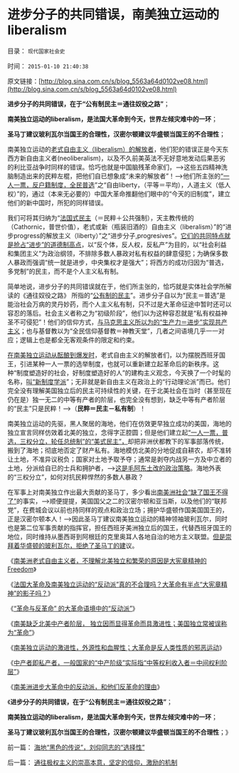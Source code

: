 # 进步分子的共同错误，南美独立运动的liberalism

目录： `现代国家社会史` 

时间： `2015-01-10 21:40:38` 

原文链接：[http://blog.sina.com.cn/s/blog_5563a64d0102ve08.html](http://blog.sina.com.cn/s/blog_5563a64d0102ve08.html)

**进步分子的共同错误，在于“公有制民主＝通往奴役之路”**；

**南美独立运动的liberalism，是法国大革命到今天，世界左倾灾难中的一环**；

**圣马丁建议玻利瓦尔当国王的合理性，汉密尔顿建议华盛顿当国王的不合理性**；

南美独立运动的[老式自由主义（liberalism）的解放者](../../../2015/1/3/老式自由主义者以为革命大炮一响，就能黄金万两.md)，他们犯的错误正是今天东西方新自由主义者(neoliberalism)，以及不久前美英法不无好意地发动后果恶劣的利比亚战争时同样的错误。恰巧也就是中国脑残革命家们，——>这些五四精神洗脑制造出来的民粹左棍，把他们自已想象成“未来的解放者”！——>他们所主张的[“一人一票，反户籍制度，全民普选](../../../2011/3/29/国民主权原理＝私有制.md)”之“自由liberty，（平等＝平均），人道主义（低人权）”的，通过（本来无必要的）中国大革命推翻他们眼中的“今天的旧制度”，建立他们的新中国时，所犯的同样错误。

我们可将其归纳为“[法国式民主](../../../2009/6/29/法式民主可能方便了民粹希特勒上台.md)（＝民粹＋公共强制），天主教传统的（Cathornic，普世价值），老式或新（瓶装旧酒的）自由主义（liberalism）”的“进步progress的解放主义（liberty）”之“进步分子,progresives”。[它们的共同特点就是抢占“进步”的道德制高点](../../../2013/10/23/谷物法“出发点是好的”“通往奴役之路”.md)，以“反个体，反人权，反私产”为目的，以“社会利益和集团主义”为政治纲领，不排除多数人暴政对私有权益的肆意侵犯；为确保多数人暴政而强调“统一就是进步，中央集权才是强大”；将西方的成功归因为“普选，多党制”的民主，而不是个人主义私有制。

简单地说，进步分子的共同错误就在于，他们所主张的，恰巧就是实体社会学所解读的《通往奴役之路》 所指的“[公有制的民主](../../../2013/3/1/朋党政治永远是改革的，每一派相对于另一派，都是改革的；.md)”。进步分子自以为“民主＝普选”是能治社会万病的灵丹妙药，而个人主义私有制，只不过是大革命征途中暂时还可以容忍的落后。社会主义者称之为“初级阶段”，他们以为这种容忍就是“私有权益神圣不可侵犯”！他们的信仰方式，[与马克思主义所以为的“生产力＝进步”实现共产主义](../../../2013/1/6/公有制必然灭亡的自然科学原理.md)；也与基督教以为“全民信仰基督教＝神教天堂”，几者之间语境几乎一一对应；逻辑上也是都全无客观条件的限定和约束。

[在南美独立运动从酝酿到爆发时](../../../2015/1/4/法国大革命及南美独立运动的“反动派”真的不合理吗？.md)，老式自由主义的解放者们，以为摆脱西班牙国王，引进某种一人一票的选举制度，也就可以重新建立起革命后的新秩序。这种“制度塑造好的社会，好制度塑造好的人”的建构主义观念，今天换了一个时髦的名称，[叫“新制度学派](../../../2012/1/3/民主社会必须公私分明，看滥用博弈论的“选举经济学”.md)”；无非就是新自由主义在政治上的“行动理论派”而已。他们完全没有理解美国独立后的民主可持续性的关键，在于北美社会在当时（甚至现在仍在是）独一无二的中等有产者的阶层，也完全没有想到，缺乏中等有产者阶层的“民主”只是民粹！——>（**民粹＝民主－私有制**）！

南美独立运动的先驱，黑人聚居的海地，他们在仿效更早独立成功的美国，海地的独立宣言同样仿效着北美的独立，念得字正腔圆；但是他们建立起[“一人一票，普选，三权分立，轮任总统制”的“美式民主”，](../../../2009/5/25/魔戒！世界上根本没有绝对的权力～！.md)却把非洲伏都教下的军事部落传统，搬到了海地；彻底地否定了财产私有。海地模仿北美的分地促成自耕农，却不准转让土地，不准异议税负；国家对土地予取予夺；通常是剥夺内战另一方及中立者的土地，分派给自已的士兵和拥护者，——>[这是毛阿东土改的政治策略](../../../2014/3/23/为什么古拉格群岛会比毛主席的人民公社会惨烈一百倍？.md)。海地外表的“三权分立”，如何对抗民粹悍然的多数人暴政？

在军事上对南美独立作出最大贡献的圣马丁，多少看出[南美洲社会“缺了国王不得了”](../../../2014/5/30/资本主义的证监会和FDA的法权限制.md)的事实，——>顺便提提，美国国父之二的汉密尔顿和亚当斯，以及他们的“联邦党”，在费城会议以前也持同样的观点和政治立场；拥护华盛顿作国美国国王的，正是汉密尔顿本人！——>因此圣马丁建议南美独立运动的精神领袖玻利瓦尔，同时也是第二位军事贡献的指挥官，担任西班牙美洲独立后的国王，代替西班牙国王的地位，同时维持从墨西哥到阿根廷的克里奥耳人各地自治的地方主义联盟。[但是崇拜着华盛顿的玻利瓦尔，拒绝了圣马丁的建](../../../2011/12/5/为什么克伦威尔必须独裁，华盛顿可以放弃权力？.md)议。

《[南美洲老式自由主义者，不理解北美独立和繁荣的原因是大宪章精神的Freedom](../../../2015/1/3/老式自由主义者以为革命大炮一响，就能黄金万两.md)》

《[法国大革命及南美独立运动的“反动派”真的不合理吗？大革命有半点“大宪章精神”的影子吗？](../../../2015/1/4/法国大革命及南美独立运动的“反动派”真的不合理吗？.md)》

《[“革命与反革命”
的大革命语境中的“反动派”](../../../2015/1/5/“革命与反革命”的大革命语境中的“反动派”.md)》

《[南美缺乏北美中产者阶层，
独立因而显得革命而具激进性；美国独立常被误称为“革命”](../../../2015/1/6/南美独立缺乏中产者阶层，因而显得革命而具激进性；.md)》

《[南美独立运动的激进性，外源性和血腥性；大革命是反人类性质的邪恶运动](../../../2015/1/7/大革命是反人类性质的邪恶运动；.md)》

《[中产者即私产者，一般国家的“中产阶级”实际指“中等权利收入者＝中间权利阶层”](../../../2015/1/8/社会主义应对严重危机；资本主义蓄养综合国力；.md)》

《[南美洲进步大革命中的反动派，和他们反革命的理由](../../../2015/1/9/南美洲进步大革命中的反动派，和他们反革命的理由.md)》

《**进步分子的共同错误，在于“公有制民主＝通往奴役之路”**；

**南美独立运动的liberalism，是法国大革命到今天，世界左倾灾难中的一环**；

**圣马丁建议玻利瓦尔当国王的合理性，汉密尔顿建议华盛顿当国王的不合理性**；》

前一篇： [海地“黑色的传说”，刘仰同志的“选择性”](../../../2015/1/11/海地“黑色的传说”，刘仰同志的“选择性”.md)

后一篇： [通往极权主义的崇高本意，坚定的信仰，激励的机制](../../../2015/1/9/通往极权主义的崇高本意，坚定的信仰，激励的机制.md)

